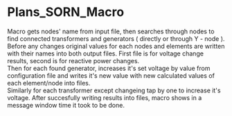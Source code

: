 # Plans_SORN_Macro
Macro gets nodes' name from input file, then searches through nodes to find connected transformers and generators ( directly or through Y - node ).
Before any changes original values for each nodes and elements are written with their names into both output files. 
First file is for voltage change results, second is for reactive power changes.    
Then for each found generator, increases it's set voltage by value from configuration file and 
writes it's new value with new calculated values of each element/node into files.       
Similarly for each transformer except changeing tap by one to increase it's voltage. 
After succesfully writing results into files, macro shows in a message window time it took to be done.